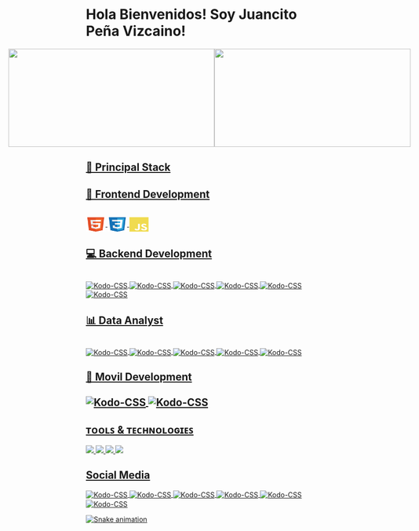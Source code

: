 # Hola Bienvenidos! Soy Juancito Peña Vizcaino!
<a href="https://github.com/JUANCITOPENA">
<div style="display: flex; flex-direction: wrap; width:100%; margin:auto; justify-content:center;">


 <img height="200em" width="420em" src="https://github-readme-stats.vercel.app/api?username=JUANCITOPENA&show_icons=true&theme=dracula&include_all_commits=true&count_private=true"/>
 
 <img height="200em" width="400em" src="https://github-readme-stats.vercel.app/api/top-langs/?username=JUANCITOPENA&layout=compact&langs_count=7&theme=dracula"/>   

 <!---
 [![Top Langs](https://github-readme-stats.vercel.app/api/top-langs/?username=JUANCITOPENA&layout=compact)](https://github.com/anuraghazra/github-readme-stats)
 
[![Top Langs](https://github-readme-stats.vercel.app/api/top-langs/?username=JUANCITOPENA&langs_count=8)](https://github.com/anuraghazra/github-readme-stats)
 ---->
 </div>
  <h2>
 👾 Principal Stack
</h2> 
  <h2>🎨 Frontend Development</h2>
<div style="display: inline_block"><br>
 
   <img align="center" alt="Rafa-HTML" height="30" width="40" src="https://raw.githubusercontent.com/devicons/devicon/master/icons/html5/html5-original.svg">
  <img align="center" alt="Rafa-CSS" height="30" width="40" src="https://raw.githubusercontent.com/devicons/devicon/master/icons/css3/css3-original.svg">
   <img align="center" alt="Rafa-Js" height="30" width="40" src="https://raw.githubusercontent.com/devicons/devicon/master/icons/javascript/javascript-plain.svg">
  </div>
 
  <h2>💻 Backend Development </h2>
 
<div style="display: inline_block"><br>
 
  <img align="center" alt="Kodo-CSS" height="40" width="40" src="https://kmyr.dev/posts/csharp.png">
  <img align="center" alt="Kodo-CSS" height="40" width="40" src="https://cdn.icon-icons.com/icons2/2108/PNG/512/php_icon_130857.png">
  <img align="center" alt="Kodo-CSS" height="40" width="40" src="https://cdn.icon-icons.com/icons2/1381/PNG/512/mysqlworkbench_93532.png">
  <img align="center" alt="Kodo-CSS" height="40" width="40" src="https://developer.asustor.com/uploadIcons/0020_999_1617260086_postgresql-icon_256.png">
  <img align="center" alt="Kodo-CSS" height="40" width="40" src="https://www.gpsos.es/wp-content/uploads/sql_server_logo.png">
  <img align="center" alt="Kodo-CSS" height="40" width="40" src="https://cdn.icon-icons.com/icons2/2699/PNG/512/python_vertical_logo_icon_168039.png">

   </div>
 
 <h2>📊 Data Analyst </h2>
 
 <div style="display: inline_block"><br>
  
 <img align="center" alt="Kodo-CSS" height="40" width="40" src="https://cdn.icon-icons.com/icons2/2397/PNG/512/microsoft_office_excel_logo_icon_145720.png">
  
  <img align="center" alt="Kodo-CSS" height="40" width="40" src="https://external-preview.redd.it/CO1gZp4U3q33m9i_7f2Fveb-m-YvxITLvVN_VhTwhGQ.jpg?auto=webp&s=3be1c571cd55e06900f90e1365f48f7779a1a5a4">
  <img align="center" alt="Kodo-CSS" height="40" width="40" src="https://www.gpsos.es/wp-content/uploads/sql_server_logo.png">
 <img align="center" alt="Kodo-CSS" height="40" width="40" src="https://cdn.icon-icons.com/icons2/2699/PNG/512/python_vertical_logo_icon_168039.png">
 <img align="center" alt="Kodo-CSS" height="40" width="40" src="https://cdn.icon-icons.com/icons2/2107/PNG/512/file_type_r_icon_130212.png">

 </div>
 
  
 <h2>📳 Movil Development </ </h2>
 
 <div style="display: inline_block"><br>
   <img align="center" alt="Kodo-CSS" height="40" width="40" src="https://cdn.icon-icons.com/icons2/2249/PNG/512/xamarin_outline_icon_139072.png">
   <img align="center" alt="Kodo-CSS" height="40" width="40" src="https://cdn.icon-icons.com/icons2/2080/PNG/512/android_mobile_os_media_social_icon_127328.png">
 </div>
 
 
  <h2>ᴛᴏᴏʟꜱ & ᴛᴇᴄʜɴᴏʟᴏɢɪᴇꜱ</h2>
<p>
  <img src="https://img.shields.io/badge/Git-F05032?style=for-the-badge&logo=git&logoColor=white">
  <img src="https://img.shields.io/badge/GitHub-100000?style=for-the-badge&logo=github&logoColor=white">
  <img src="https://img.shields.io/badge/Linux-FCC624?style=for-the-badge&logo=linux&logoColor=black">
  <img src="https://img.shields.io/badge/Notion-000000?style=for-the-badge&logo=notion&logoColor=white">

  <!---
  <img src="https://img.shields.io/badge/Postman-FF6C37?style=for-the-badge&logo=Postman&logoColor=white">
  <img src="https://img.shields.io/badge/Heroku-430098?style=for-the-badge&logo=heroku&logoColor=white">
  <img src="https://img.shields.io/badge/Vercel-000000?style=for-the-badge&logo=vercel&logoColor=white">
--->
</p>
 <!---
   <img align="center" alt="Rafa-Ts" height="30" width="40" src="https://raw.githubusercontent.com/devicons/devicon/master/icons/typescript/typescript-plain.svg">
  <img align="center" alt="Rafa-React" height="30" width="40" src="https://raw.githubusercontent.com/devicons/devicon/master/icons/react/react-original.svg">
 
  <img align="center" alt="Rafa-Python" height="30" width="40" src="https://raw.githubusercontent.com/devicons/devicon/master/icons/python/python-original.svg">
  <img align="center" alt="Rafa-Csharp" height="30" width="40" src="https://raw.githubusercontent.com/devicons/devicon/master/icons/csharp/csharp-original.svg">
  --->
  
  <!---
  <img align="right" alt="Rafa-pic" height="150" style="border-radius:50px;" src="https://media.discordapp.net/attachments/639956127056134178/890373478988013628/Publicacoes_Instagram_1_1.png?width=676&height=676">
--->
 

  
  ##
 
 <!--- <h4>Sᴏᴄɪᴀʟ ᴍᴇᴅɪᴀ</h4>--->
  <h2> Social Media </h2>
<div> 

 <img align="center" alt="Kodo-CSS" height="40" width="40" src="https://cdn.icon-icons.com/icons2/642/PNG/512/linkedin_icon-icons.com_59208.png" href="https://www.linkedin.com/in/juancitope%C3%B1a/"  target="_blank">

 <img align="center" alt="Kodo-CSS" height="40" width="40" src="https://cdn.icon-icons.com/icons2/70/PNG/512/youtube_14198.png">
 
 <img align="center" alt="Kodo-CSS" height="40" width="40" src="https://cdn.icon-icons.com/icons2/1211/PNG/512/1491579542-yumminkysocialmedia22_83078.png">

 <img align="center" alt="Kodo-CSS" height="40" width="40" src="https://cdn.icon-icons.com/icons2/1211/PNG/512/1491580635-yumminkysocialmedia26_83102.png">

 <img align="center" alt="Kodo-CSS" height="40" width="40" src="https://cdn.icon-icons.com/icons2/642/PNG/512/facebook_icon-icons.com_59205.png">

 <img align="center" alt="Kodo-CSS" height="40" width="40" src="https://cdn.icon-icons.com/icons2/2148/PNG/512/robots_icon_132026.png">

  
 ![Snake animation](https://github.com/kodosensei/kodosensei/blob/output/github-contribution-grid-snake.svg)
 </div> 


    
 

